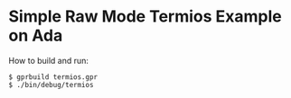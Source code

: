 # Simple Raw Mode Termios Example on Ada

How to build and run:
```
$ gprbuild termios.gpr
$ ./bin/debug/termios
```
